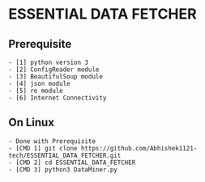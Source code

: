 # ESSENTIAL DATA FETCHER
## Prerequisite
	- [1] python version 3
	- [2] ConfigReader module 
	- [3] BeautifulSoup module
	- [4] json module
	- [5] re module
	- [6] Internet Connectivity 
	
## On Linux 
	- Done with Prerequisite
	- [CMD 1] git clone https://github.com/Abhishek1121-tech/ESSENTIAL_DATA_FETCHER.git
	- [CMD 2] cd ESSENTIAL_DATA_FETCHER
	- [CMD 3] python3 DataMiner.py


